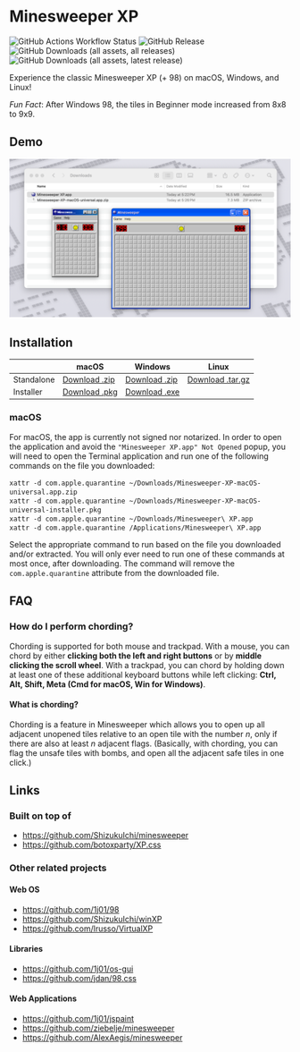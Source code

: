 # Minesweeper XP

![GitHub Actions Workflow Status](https://img.shields.io/github/actions/workflow/status/AkshayKalose/Minesweeper-XP/build.yml)
![GitHub Release](https://img.shields.io/github/v/release/AkshayKalose/Minesweeper-XP)
![GitHub Downloads (all assets, all releases)](https://img.shields.io/github/downloads-pre/AkshayKalose/Minesweeper-XP/total)
![GitHub Downloads (all assets, latest release)](https://img.shields.io/github/downloads-pre/AkshayKalose/Minesweeper-XP/latest/total)

Experience the classic Minesweeper XP (+ 98) on macOS, Windows, and Linux!

*Fun Fact*: After Windows 98, the tiles in Beginner mode increased from 8x8 to 9x9.

## Demo
![Demo](./demo/Grey.png)

## Installation

|            | macOS         | Windows       | Linux            |
|------------|---------------|---------------|------------------|
| Standalone | [Download .zip](https://github.com/AkshayKalose/Minesweeper-XP/releases/latest/download/Minesweeper-XP-macOS-universal.app.zip) | [Download .zip](https://github.com/AkshayKalose/Minesweeper-XP/releases/latest/download/Minesweeper-XP-windows-amd64.zip) | [Download .tar.gz](https://github.com/AkshayKalose/Minesweeper-XP/releases/latest/download/Minesweeper-XP-linux-amd64.tar.gz) |
| Installer  | [Download .pkg](https://github.com/AkshayKalose/Minesweeper-XP/releases/latest/download/Minesweeper-XP-macOS-universal-installer.pkg) | [Download .exe](https://github.com/AkshayKalose/Minesweeper-XP/releases/latest/download/Minesweeper-XP-windows-amd64-installer.exe) |                  |

### macOS
For macOS, the app is currently not signed nor notarized. In order to open the application and avoid the `"Minesweeper XP.app" Not Opened` popup, you will need to open the Terminal application and run one of the following commands on the file you downloaded:

```
xattr -d com.apple.quarantine ~/Downloads/Minesweeper-XP-macOS-universal.app.zip
xattr -d com.apple.quarantine ~/Downloads/Minesweeper-XP-macOS-universal-installer.pkg
xattr -d com.apple.quarantine ~/Downloads/Minesweeper\ XP.app
xattr -d com.apple.quarantine /Applications/Minesweeper\ XP.app
```

Select the appropriate command to run based on the file you downloaded and/or extracted. You will only ever need to run one of these commands at most once, after downloading. The command will remove the `com.apple.quarantine` attribute from the downloaded file.

## FAQ

### How do I perform chording?
Chording is supported for both mouse and trackpad. With a mouse, you can chord by either **clicking both the left and right buttons** or by **middle clicking the scroll wheel**. With a trackpad, you can chord by holding down at least one of these additional keyboard buttons while left clicking: **Ctrl, Alt, Shift, Meta (Cmd for macOS, Win for Windows)**.

#### What is chording?
Chording is a feature in Minesweeper which allows you to open up all adjacent unopened tiles relative to an open tile with the number *n*, only if there are also at least *n* adjacent flags. (Basically, with chording, you can flag the unsafe tiles with bombs, and open all the adjacent safe tiles in one click.)

## Links

### Built on top of

- https://github.com/ShizukuIchi/minesweeper
- https://github.com/botoxparty/XP.css

### Other related projects

#### Web OS
- https://github.com/1j01/98
- https://github.com/ShizukuIchi/winXP
- https://github.com/lrusso/VirtualXP

#### Libraries
- https://github.com/1j01/os-gui
- https://github.com/jdan/98.css

#### Web Applications
- https://github.com/1j01/jspaint
- https://github.com/ziebelje/minesweeper
- https://github.com/AlexAegis/minesweeper

